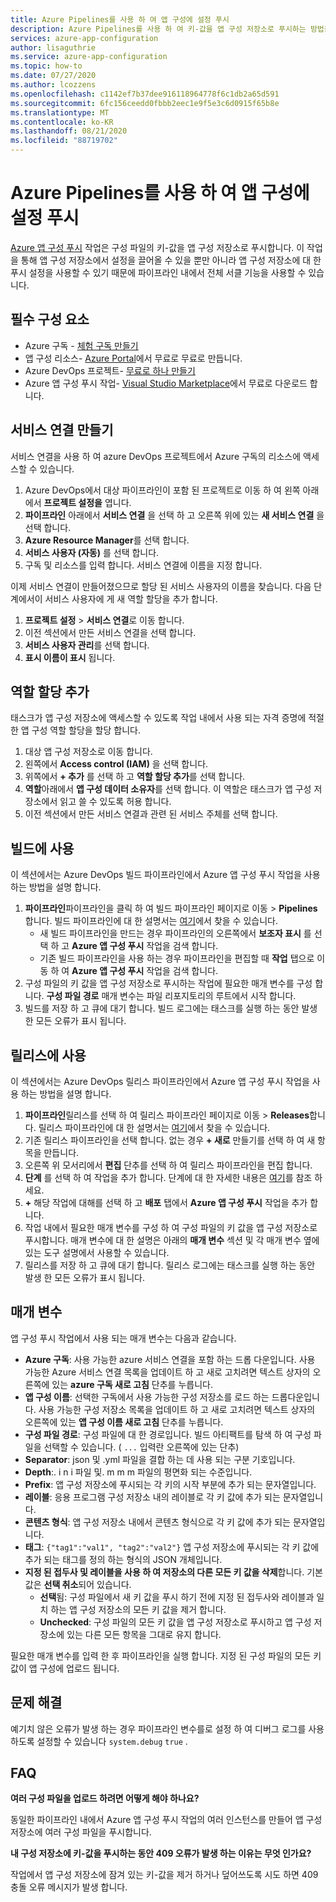 ```yaml
---
title: Azure Pipelines를 사용 하 여 앱 구성에 설정 푸시
description: Azure Pipelines를 사용 하 여 키-값을 앱 구성 저장소로 푸시하는 방법을 알아봅니다.
services: azure-app-configuration
author: lisaguthrie
ms.service: azure-app-configuration
ms.topic: how-to
ms.date: 07/27/2020
ms.author: lcozzens
ms.openlocfilehash: c1142ef7b37dee916118964778f6c1db2a65d591
ms.sourcegitcommit: 6fc156ceedd0fbbb2eec1e9f5e3c6d0915f65b8e
ms.translationtype: MT
ms.contentlocale: ko-KR
ms.lasthandoff: 08/21/2020
ms.locfileid: "88719702"
---
```

# <a name="push-settings-to-app-configuration-with-azure-pipelines"></a>Azure Pipelines를 사용 하 여 앱 구성에 설정 푸시

[Azure 앱 구성 푸시](https://marketplace.visualstudio.com/items?itemName=AzureAppConfiguration.azure-app-configuration-task-push) 작업은 구성 파일의 키-값을 앱 구성 저장소로 푸시합니다. 이 작업을 통해 앱 구성 저장소에서 설정을 끌어올 수 있을 뿐만 아니라 앱 구성 저장소에 대 한 푸시 설정을 사용할 수 있기 때문에 파이프라인 내에서 전체 서클 기능을 사용할 수 있습니다.

## <a name="prerequisites"></a>필수 구성 요소

- Azure 구독 - [체험 구독 만들기](https://azure.microsoft.com/free/)
- 앱 구성 리소스- [Azure Portal](https://portal.azure.com)에서 무료로 무료로 만듭니다.
- Azure DevOps 프로젝트- [무료로 하나 만들기](https://go.microsoft.com/fwlink/?LinkId=2014881)
- Azure 앱 구성 푸시 작업- [Visual Studio Marketplace](https://marketplace.visualstudio.com/items?itemName=AzureAppConfiguration.azure-app-configuration-task-push#:~:text=Navigate%20to%20the%20Tasks%20tab,the%20Azure%20App%20Configuration%20instance.)에서 무료로 다운로드 합니다.

## <a name="create-a-service-connection"></a>서비스 연결 만들기

서비스 연결을 사용 하 여 azure DevOps 프로젝트에서 Azure 구독의 리소스에 액세스할 수 있습니다.

1. Azure DevOps에서 대상 파이프라인이 포함 된 프로젝트로 이동 하 여 왼쪽 아래에서 **프로젝트 설정을** 엽니다.
1. **파이프라인** 아래에서 **서비스 연결** 을 선택 하 고 오른쪽 위에 있는 **새 서비스 연결** 을 선택 합니다.
1. **Azure Resource Manager**를 선택 합니다.
1. **서비스 사용자 (자동)** 를 선택 합니다.
1. 구독 및 리소스를 입력 합니다. 서비스 연결에 이름을 지정 합니다.

이제 서비스 연결이 만들어졌으므로 할당 된 서비스 사용자의 이름을 찾습니다. 다음 단계에서이 서비스 사용자에 게 새 역할 할당을 추가 합니다.

1. **프로젝트 설정**  >  **서비스 연결**로 이동 합니다.
1. 이전 섹션에서 만든 서비스 연결을 선택 합니다.
1. **서비스 사용자 관리**를 선택 합니다.
1. **표시 이름이 표시** 됩니다.

## <a name="add-role-assignment"></a>역할 할당 추가

태스크가 앱 구성 저장소에 액세스할 수 있도록 작업 내에서 사용 되는 자격 증명에 적절 한 앱 구성 역할 할당을 할당 합니다.

1. 대상 앱 구성 저장소로 이동 합니다. 
1. 왼쪽에서 **Access control (IAM)** 을 선택 합니다.
1. 위쪽에서 **+ 추가** 를 선택 하 고 **역할 할당 추가**를 선택 합니다.
1. **역할**아래에서 **앱 구성 데이터 소유자**를 선택 합니다. 이 역할은 태스크가 앱 구성 저장소에서 읽고 쓸 수 있도록 허용 합니다. 
1. 이전 섹션에서 만든 서비스 연결과 관련 된 서비스 주체를 선택 합니다.
  
## <a name="use-in-builds"></a>빌드에 사용

이 섹션에서는 Azure DevOps 빌드 파이프라인에서 Azure 앱 구성 푸시 작업을 사용 하는 방법을 설명 합니다.

1. **파이프라인**파이프라인을 클릭 하 여 빌드 파이프라인 페이지로 이동  >  **Pipelines**합니다. 빌드 파이프라인에 대 한 설명서는 [여기](https://docs.microsoft.com/azure/devops/pipelines/create-first-pipeline?view=azure-devops&tabs=tfs-2018-2)에서 찾을 수 있습니다.
      - 새 빌드 파이프라인을 만드는 경우 파이프라인의 오른쪽에서 **보조자 표시** 를 선택 하 고 **Azure 앱 구성 푸시** 작업을 검색 합니다.
      - 기존 빌드 파이프라인을 사용 하는 경우 파이프라인을 편집할 때 **작업** 탭으로 이동 하 여 **Azure 앱 구성 푸시** 작업을 검색 합니다.
2. 구성 파일의 키 값을 앱 구성 저장소로 푸시하는 작업에 필요한 매개 변수를 구성 합니다. **구성 파일 경로** 매개 변수는 파일 리포지토리의 루트에서 시작 합니다.
3. 빌드를 저장 하 고 큐에 대기 합니다. 빌드 로그에는 태스크를 실행 하는 동안 발생 한 모든 오류가 표시 됩니다.

## <a name="use-in-releases"></a>릴리스에 사용

이 섹션에서는 Azure DevOps 릴리스 파이프라인에서 Azure 앱 구성 푸시 작업을 사용 하는 방법을 설명 합니다.

1. **파이프라인**릴리스를 선택 하 여 릴리스 파이프라인 페이지로 이동  >  **Releases**합니다. 릴리스 파이프라인에 대 한 설명서는 [여기](https://docs.microsoft.com/azure/devops/pipelines/release?view=azure-devops)에서 찾을 수 있습니다.
1. 기존 릴리스 파이프라인을 선택 합니다. 없는 경우 **+ 새로** 만들기를 선택 하 여 새 항목을 만듭니다.
1. 오른쪽 위 모서리에서 **편집** 단추를 선택 하 여 릴리스 파이프라인을 편집 합니다.
1. **단계** 를 선택 하 여 작업을 추가 합니다. 단계에 대 한 자세한 내용은 [여기](https://docs.microsoft.com/azure/devops/pipelines/release/environments?view=azure-devops)를 참조 하세요.
1. **+** 해당 작업에 대해를 선택 하 고 **배포** 탭에서 **Azure 앱 구성 푸시** 작업을 추가 합니다.
1. 작업 내에서 필요한 매개 변수를 구성 하 여 구성 파일의 키 값을 앱 구성 저장소로 푸시합니다. 매개 변수에 대 한 설명은 아래의 **매개 변수** 섹션 및 각 매개 변수 옆에 있는 도구 설명에서 사용할 수 있습니다.
1. 릴리스를 저장 하 고 큐에 대기 합니다. 릴리스 로그에는 태스크를 실행 하는 동안 발생 한 모든 오류가 표시 됩니다.

## <a name="parameters"></a>매개 변수

앱 구성 푸시 작업에서 사용 되는 매개 변수는 다음과 같습니다.

- **Azure 구독**: 사용 가능한 azure 서비스 연결을 포함 하는 드롭 다운입니다. 사용 가능한 Azure 서비스 연결 목록을 업데이트 하 고 새로 고치려면 텍스트 상자의 오른쪽에 있는 **azure 구독 새로 고침** 단추를 누릅니다.
- **앱 구성 이름**: 선택한 구독에서 사용 가능한 구성 저장소를 로드 하는 드롭다운입니다. 사용 가능한 구성 저장소 목록을 업데이트 하 고 새로 고치려면 텍스트 상자의 오른쪽에 있는 **앱 구성 이름 새로 고침** 단추를 누릅니다.
- **구성 파일 경로**: 구성 파일에 대 한 경로입니다. 빌드 아티팩트를 탐색 하 여 구성 파일을 선택할 수 있습니다. ( `...` 입력란 오른쪽에 있는 단추)
- **Separator**: json 및 .yml 파일을 결합 하는 데 사용 되는 구분 기호입니다.
- **Depth**:. i n i 파일 및. m m m 파일의 평면화 되는 수준입니다.
- **Prefix**: 앱 구성 저장소에 푸시되는 각 키의 시작 부분에 추가 되는 문자열입니다.
- **레이블**: 응용 프로그램 구성 저장소 내의 레이블로 각 키 값에 추가 되는 문자열입니다.
- **콘텐츠 형식**: 앱 구성 저장소 내에서 콘텐츠 형식으로 각 키 값에 추가 되는 문자열입니다.
- **태그**: `{"tag1":"val1", "tag2":"val2"}` 앱 구성 저장소에 푸시되는 각 키 값에 추가 되는 태그를 정의 하는 형식의 JSON 개체입니다.
- **지정 된 접두사 및 레이블을 사용 하 여 저장소의 다른 모든 키 값을 삭제**합니다. 기본값은 **선택 취소**되어 있습니다.
  - **선택**됨: 구성 파일에서 새 키 값을 푸시 하기 전에 지정 된 접두사와 레이블과 일치 하는 앱 구성 저장소의 모든 키 값을 제거 합니다.
  - **Unchecked**: 구성 파일의 모든 키 값을 앱 구성 저장소로 푸시하고 앱 구성 저장소에 있는 다른 모든 항목을 그대로 유지 합니다.

필요한 매개 변수를 입력 한 후 파이프라인을 실행 합니다. 지정 된 구성 파일의 모든 키 값이 앱 구성에 업로드 됩니다.

## <a name="troubleshooting"></a>문제 해결

예기치 않은 오류가 발생 하는 경우 파이프라인 변수를로 설정 하 여 디버그 로그를 사용 하도록 설정할 수 있습니다 `system.debug` `true` .

## <a name="faq"></a>FAQ

**여러 구성 파일을 업로드 하려면 어떻게 해야 하나요?**

동일한 파이프라인 내에서 Azure 앱 구성 푸시 작업의 여러 인스턴스를 만들어 앱 구성 저장소에 여러 구성 파일을 푸시합니다.

**내 구성 저장소에 키-값을 푸시하는 동안 409 오류가 발생 하는 이유는 무엇 인가요?**

작업에서 앱 구성 저장소에 잠겨 있는 키-값을 제거 하거나 덮어쓰도록 시도 하면 409 충돌 오류 메시지가 발생 합니다.
